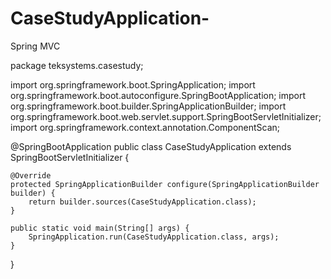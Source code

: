 # CaseStudyApplication-
Spring MVC


package teksystems.casestudy;

import org.springframework.boot.SpringApplication;
import org.springframework.boot.autoconfigure.SpringBootApplication;
import org.springframework.boot.builder.SpringApplicationBuilder;
import org.springframework.boot.web.servlet.support.SpringBootServletInitializer;
import org.springframework.context.annotation.ComponentScan;

@SpringBootApplication
public class CaseStudyApplication extends SpringBootServletInitializer {

	@Override
	protected SpringApplicationBuilder configure(SpringApplicationBuilder builder) {
		return builder.sources(CaseStudyApplication.class);
	}

	public static void main(String[] args) {
		SpringApplication.run(CaseStudyApplication.class, args);
	}


}
